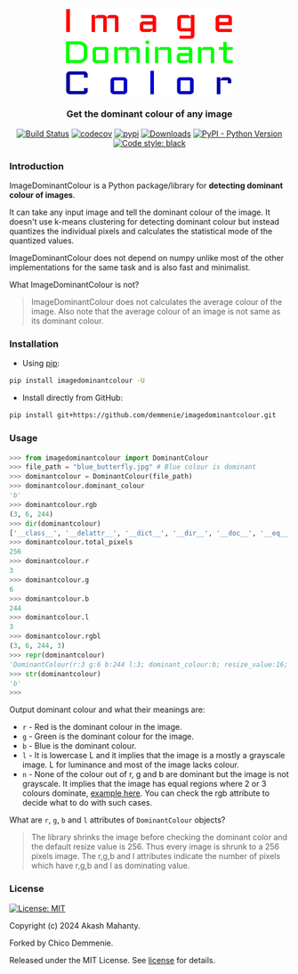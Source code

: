 <div align="center">
<img src="https://raw.githubusercontent.com/demmenie/imagedominantcolour/main/assets/image_dominant_colour_logo.svg" width="300"><br>
<h3>Get the dominant colour of any image</h3>
</div>

<p align="center">
<a href="https://github.com/demmenie/imagedominantcolour/actions?query=workflow%3ATest"><img alt="Build Status" src="https://github.com/demmenie/imagedominantcolour/workflows/Test/badge.svg"></a>
<a href="https://codecov.io/gh/akamhy/imagedominantcolor"><img alt="codecov" src="https://codecov.io/gh/akamhy/imagedominantcolor/branch/main/graph/badge.svg?token=xCV7vQ9MJo"></a>
<a href="https://pypi.org/project/imagedominantcolour/"><img alt="pypi" src="https://img.shields.io/pypi/v/imagedominantcolour.svg"></a>
<a href="https://pepy.tech/project/imagedominantcolor?versions=1*"><img alt="Downloads" src="https://pepy.tech/badge/imagedominantcolor/month"></a>
<a href="#"><img alt="PyPI - Python Version" src="https://img.shields.io/pypi/pyversions/imagedominantcolour?style=flat-square"></a>
<a href="https://github.com/psf/black"><img alt="Code style: black" src="https://img.shields.io/badge/code%20style-black-000000.svg"></a>
</p>

### Introduction
ImageDominantColour is a Python package/library for **detecting dominant colour of images**.

It can take any input image and tell the dominant colour of the image. It doesn't use k-means clustering for detecting dominant colour but instead quantizes the individual pixels and calculates the statistical mode of the quantized values.

ImageDominantColour does not depend on numpy unlike most of the other implementations for the same task and is also fast and minimalist.


What ImageDominantColour is not?
> ImageDominantColour does not calculates the average colour of the image. Also note that the average colour of an image is not same as its dominant colour.


### Installation

  - Using [pip](https://en.wikipedia.org/wiki/Pip_(package_manager)):

```bash
pip install imagedominantcolour -U
```

  - Install directly from GitHub:

```bash
pip install git+https://github.com/demmenie/imagedominantcolour.git
```


### Usage
```python
>>> from imagedominantcolour import DominantColour
>>> file_path = "blue_butterfly.jpg" # Blue colour is dominant
>>> dominantcolour = DominantColour(file_path)
>>> dominantcolour.dominant_colour
'b'
>>> dominantcolour.rgb
(3, 6, 244)
>>> dir(dominantcolour)
['__class__', '__delattr__', '__dict__', '__dir__', '__doc__', '__eq__', '__format__', '__ge__', '__getattribute__', '__gt__', '__hash__', '__init__', '__init_subclass__', '__le__', '__lt__', '__module__', '__ne__', '__new__', '__reduce__', '__reduce_ex__', '__repr__', '__setattr__', '__sizeof__', '__str__', '__subclasshook__', '__weakref__', 'b', 'counter', 'dominant_colour', 'dominant_colour_of_pixel', 'dominant_colour_of_pixels_of_image_array', 'g', 'generate_dominant_colour_of_pixels_of_image_array', 'image', 'image_data', 'image_path', 'l', 'minimum_percent_difference_of_rgb', 'mpd', 'r', 'resize_value', 'resized_image', 'rgb', 'rgbl', 'set_dominat_colour_of_image', 'set_rgbl_value_of_image', 'total_pixels']
>>> dominantcolour.total_pixels
256
>>> dominantcolour.r
3
>>> dominantcolour.g
6
>>> dominantcolour.b
244
>>> dominantcolour.l
3
>>> dominantcolour.rgbl
(3, 6, 244, 3)
>>> repr(dominantcolour)
'DominantColour(r:3 g:6 b:244 l:3; dominant_colour:b; resize_value:16; minimum_percent_difference_of_rgb:10)'
>>> str(dominantcolour)
'b'
>>>
```

Output dominant colour and what their meanings are:

  - `r` - Red is the dominant colour in the image.
  - `g` - Green is the dominant colour for the image.
  - `b` - Blue is the dominant colour.
  - `l` - It is lowercase L and it implies that the image is a mostly a grayscale image. L for luminance and most of the image lacks colour.
  - `n` - None of the colour out of r, g and b are dominant but the image is not grayscale. It implies that the image has equal regions where 2 or 3 colours dominate, [example here](https://user-images.githubusercontent.com/64683866/151845374-dd1a83e5-3265-491e-830d-39be120af65b.png). You can check the rgb attribute to decide what to do with such cases.

What are `r`, `g`, `b` and `l` attributes of `DominantColour` objects?
> The library shrinks the image before checking the dominant color and the default resize value is 256. Thus every image is shrunk to a 256 pixels image.
The r,g,b and l attributes indicate the number of pixels which have r,g,b and l as dominating value.

### License
[![License: MIT](https://img.shields.io/badge/License-MIT-green.svg)](https://github.com/demmenie/imagedominantcolour/blob/main/LICENSE)

Copyright (c) 2024 Akash Mahanty.

Forked by Chico Demmenie.

Released under the MIT License. See
[license](https://github.com/demmenie/imagedominantcolour/blob/main/LICENSE) for details.
